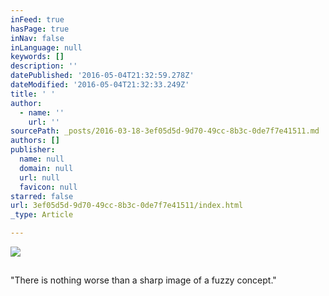 ```yaml
---
inFeed: true
hasPage: true
inNav: false
inLanguage: null
keywords: []
description: ''
datePublished: '2016-05-04T21:32:59.278Z'
dateModified: '2016-05-04T21:32:33.249Z'
title: ' '
author:
  - name: ''
    url: ''
sourcePath: _posts/2016-03-18-3ef05d5d-9d70-49cc-8b3c-0de7f7e41511.md
authors: []
publisher:
  name: null
  domain: null
  url: null
  favicon: null
starred: false
url: 3ef05d5d-9d70-49cc-8b3c-0de7f7e41511/index.html
_type: Article

---
```

![](https://the-grid-user-content.s3-us-west-2.amazonaws.com/d9b30621-65b1-4db6-88a5-0fe3bd95395f.jpg)

## 

## 

"There is nothing worse than a sharp image of a fuzzy concept."